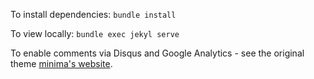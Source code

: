 To install dependencies: `bundle install`

To view locally: `bundle exec jekyl serve`

To enable comments via Disqus and Google Analytics - see the original theme [minima's website](https://github.com/jekyll/minima).
